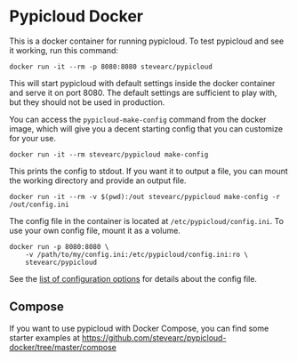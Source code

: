 Pypicloud Docker
================

This is a docker container for running pypicloud. To test pypicloud and see it
working, run this command:

```
docker run -it --rm -p 8080:8080 stevearc/pypicloud
```

This will start pypicloud with default settings inside the docker container and
serve it on port 8080. The default settings are sufficient to play with, but
they should not be used in production.

You can access the `pypicloud-make-config` command from the docker image, which
will give you a decent starting config that you can customize for your use.

```
docker run -it --rm stevearc/pypicloud make-config
```

This prints the config to stdout. If you want it to output a file, you can mount
the working directory and provide an output file.

```
docker run -it --rm -v $(pwd):/out stevearc/pypicloud make-config -r /out/config.ini
```

The config file in the container is located at `/etc/pypicloud/config.ini`. To
use your own config file, mount it as a volume.

```
docker run -p 8080:8080 \
    -v /path/to/my/config.ini:/etc/pypicloud/config.ini:ro \
    stevearc/pypicloud
```

See the [list of configuration
options](http://pypicloud.readthedocs.org/en/latest/topics/configuration.html)
for details about the config file.

## Compose

If you want to use pypicloud with Docker Compose, you can find some starter
examples at https://github.com/stevearc/pypicloud-docker/tree/master/compose
